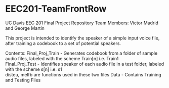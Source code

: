 # EEC201-TeamFrontRow
UC Davis EEC 201 Final Project Repository
Team Members: Victor Madrid and George Martin

This project is intended to identify the speaker of a simple input voice file, after training a codebook to a set of potential speakers.

Contents:
Final_Proj_Train - Generates codebook from a folder of sample audio files, labeled with the scheme Train[n] i.e. Train1   
Final_Proj_Test - Identifies speaker of each audio file in a test folder, labeled with the scheme s[n] i.e. s1  
disteu, melfb are functions used in these two files
Data - Contains Training and Testing Files
